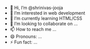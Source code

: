 - 👋 Hi, I’m @shrinivas-jooja
- 👀 I’m interested in web development
- 🌱 I’m currently learning HTML/CSS
- 💞️ I’m looking to collaborate on ...
- 📫 How to reach me ...
- 😄 Pronouns: ...
- ⚡ Fun fact: ...

<!---
shrinivas-jooja/shrinivas-jooja is a ✨ special ✨ repository because its `README.md` (this file) appears on your GitHub profile.
You can click the Preview link to take a look at your changes.
--->
